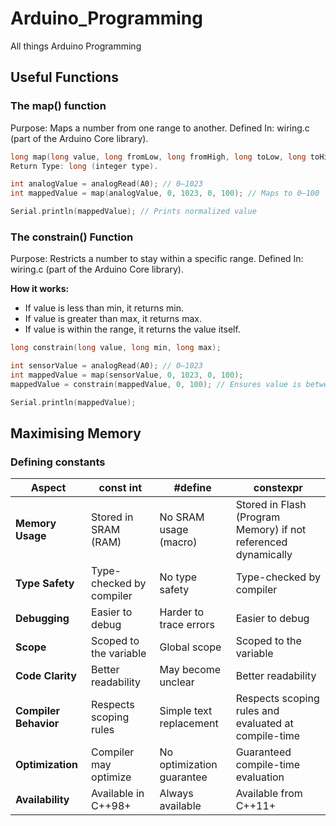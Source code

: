 # Arduino_Programming
All things Arduino Programming


## Useful Functions

### The map() function

Purpose: Maps a number from one range to another.
Defined In: wiring.c (part of the Arduino Core library).

```c
long map(long value, long fromLow, long fromHigh, long toLow, long toHigh);
Return Type: long (integer type).
```

```c
int analogValue = analogRead(A0); // 0–1023
int mappedValue = map(analogValue, 0, 1023, 0, 100); // Maps to 0–100

Serial.println(mappedValue); // Prints normalized value

```


### The constrain() Function

Purpose: Restricts a number to stay within a specific range.
Defined In: wiring.c (part of the Arduino Core library).


__How it works:__

- If value is less than min, it returns min.
- If value is greater than max, it returns max.
- If value is within the range, it returns the value itself.

```c
long constrain(long value, long min, long max);
```

```c
int sensorValue = analogRead(A0); // 0–1023
int mappedValue = map(sensorValue, 0, 1023, 0, 100); 
mappedValue = constrain(mappedValue, 0, 100); // Ensures value is between 0–100

Serial.println(mappedValue);
```


## Maximising Memory

### Defining constants

| **Aspect**          | **const int**             | **#define**               | **constexpr**           |  
|----------------------|---------------------------|---------------------------|-------------------------|  
| **Memory Usage**    | Stored in SRAM (RAM)      | No SRAM usage (macro)     | Stored in Flash (Program Memory) if not referenced dynamically |  
| **Type Safety**     | Type-checked by compiler  | No type safety            | Type-checked by compiler |  
| **Debugging**       | Easier to debug           | Harder to trace errors    | Easier to debug         |  
| **Scope**           | Scoped to the variable    | Global scope             | Scoped to the variable  |  
| **Code Clarity**    | Better readability        | May become unclear        | Better readability      |  
| **Compiler Behavior** | Respects scoping rules   | Simple text replacement   | Respects scoping rules and evaluated at compile-time |  
| **Optimization**    | Compiler may optimize     | No optimization guarantee | Guaranteed compile-time evaluation |  
| **Availability**    | Available in C++98+       | Always available          | Available from C++11+   |  


